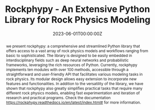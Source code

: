 ---
title: "Rockphypy - An Extensive Python Library for Rock Physics Modeling"
authors:
- admin
- T Mukerji, P Avseth
date: "2023-06-01T00:00:00Z"
doi: https://doi.org/10.1190/geo2022-0425.1

author_notes:
- ""
- ""

# Schedule page publish date (NOT publication's date).
publishDate: "2023-06-01T00:00:00Z"

# Publication type.
# Legend: 0 = Uncategorized; 1 = Conference paper; 2 = Journal article;
# 3 = Preprint / Working Paper; 4 = Report; 5 = Book; 6 = Book section;
# 7 = Thesis; 8 = Patent
publication_types: ["3"]

# Publication name and optional abbreviated publication name.
publication: In *Preprint* 
publication_short: In *Preprint* 

abstract: "we present rockphypy: a comprehensive and streamlined Python library that offers access to a vast array of rock physics models and workflows ranging from basic to sophisticated. The library is designed to be easily embedded in interdisciplinary fields such as deep neural networks and probabilistic frameworks, leveraging the rich resources of Python. Currently, rockphypy implements ten modules with over 100 methods, accessible through a straightforward and user-friendly API that facilitates various modeling tasks in rock physics. Its modular design allows easy extension to incorporate new features and functionalities. In addition to the versatility of the library, we have shown that rockphypy also greatly simplifies practical tasks that require many different rock physics models, enabling fast experimentation and iteration of research and practical programs. Check the documentation https://rockphypy.readthedocs.io/en/latest/index.html# for more information. "

# Summary. An optional shortened abstract.
summary: rockphypy is a Python-based open-source library dedicated to rock physics modeling. It caters to individuals interested in rock physics and empowers them to apply rock physics tools in their work and research effectively.Built upon the foundations of Stanford SRB tools , rockphypy has successfully migrated and optimized a wide range of rock physics models from Stanford SRB Matlab tools to Python. Additionally, it extends the functionality by introducing new functions and practical workflows.

tags:
- Python Open Source
- Rock Physics
featured: true

links:
url_pdf: https://papers.ssrn.com/sol3/papers.cfm?abstract_id=4486364
url_dataset: ''
url_poster: ''
url_project: https://rockphypy.readthedocs.io/en/latest/index.html#
url_slides: ''
url_source: https://github.com/yujiaxin666/rockphypy
url_video: ''

# Featured image
# To use, add an image named `featured.jpg/png` to your page's folder. 
image:
  caption: ''
  focal_point: Center
  preview_only: false

# Associated Projects (optional).
#   Associate this publication with one or more of your projects.
#   Simply enter your project's folder or file name without extension.
#   E.g. `internal-project` references `content/project/internal-project/index.md`.
#   Otherwise, set `projects: []`.
projects: []

# Slides (optional).
#   Associate this publication with Markdown slides.
#   Simply enter your slide deck's filename without extension.
#   E.g. `slides: "example"` references `content/slides/example/index.md`.
#   Otherwise, set `slides: ""`.
slides: ""
---
